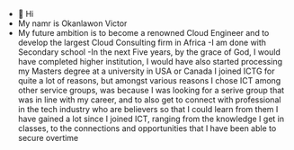 - 👋 Hi
- My namr is Okanlawon Victor
- My future ambition is to become a renowned Cloud Engineer and to develop the largest Cloud Consulting firm in Africa
-I am done with Secondary school
-In the next Five years, by the grace of God, I would have completed higher institution, I would have also started processing my Masters degree at a university in USA or Canada
I joined ICTG for quite a lot of reasons, but amongst various reasons I chose ICT among other service groups, was because I was looking for a serive group that was in line with my career, and to also get to connect with professional in the tech industry who are believers so that I could learn from them
I have gained a lot since I joined ICT, ranging from the knowledge I get in classes, to the connections and opportunities that I have been able to secure overtime
<!---
victorabimfoluwa/victorabimfoluwa is a ✨ special ✨ repository because its `README.md` (this file) appears on your GitHub profile.
You can click the Preview link to take a look at your changes.
--->
